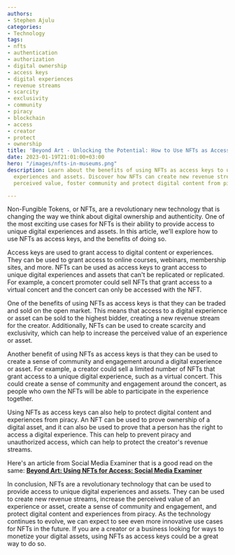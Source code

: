 ```yaml
---
authors:
- Stephen Ajulu
categories:
- Technology
tags:
- nfts
- authentication
- authorization
- digital ownership
- access keys
- digital experiences
- revenue streams
- scarcity
- exclusivity
- community
- piracy
- blockchain
- access
- creator
- protect
- ownership
title: 'Beyond Art - Unlocking the Potential: How to Use NFTs as Access Keys'
date: 2023-01-19T21:01:00+03:00
hero: "/images/nfts-in-museums.png"
description: Learn about the benefits of using NFTs as access keys to unique digital
  experiences and assets. Discover how NFTs can create new revenue streams, increase
  perceived value, foster community and protect digital content from piracy.

---
```

Non-Fungible Tokens, or NFTs, are a revolutionary new technology that is changing the way we think about digital ownership and authenticity. One of the most exciting use cases for NFTs is their ability to provide access to unique digital experiences and assets. In this article, we'll explore how to use NFTs as access keys, and the benefits of doing so.

Access keys are used to grant access to digital content or experiences. They can be used to grant access to online courses, webinars, membership sites, and more. NFTs can be used as access keys to grant access to unique digital experiences and assets that can't be replicated or replicated. For example, a concert promoter could sell NFTs that grant access to a virtual concert and the concert can only be accessed with the NFT.

One of the benefits of using NFTs as access keys is that they can be traded and sold on the open market. This means that access to a digital experience or asset can be sold to the highest bidder, creating a new revenue stream for the creator. Additionally, NFTs can be used to create scarcity and exclusivity, which can help to increase the perceived value of an experience or asset.

Another benefit of using NFTs as access keys is that they can be used to create a sense of community and engagement around a digital experience or asset. For example, a creator could sell a limited number of NFTs that grant access to a unique digital experience, such as a virtual concert. This could create a sense of community and engagement around the concert, as people who own the NFTs will be able to participate in the experience together.

Using NFTs as access keys can also help to protect digital content and experiences from piracy. An NFT can be used to prove ownership of a digital asset, and it can also be used to prove that a person has the right to access a digital experience. This can help to prevent piracy and unauthorized access, which can help to protect the creator's revenue streams.

Here's an article from Social Media Examiner that is a good read on the same: [**Beyond Art: Using NFTs for Access: Social Media Examiner**](https://www.socialmediaexaminer.com/beyond-art-using-nfts-for-access/)

In conclusion, NFTs are a revolutionary technology that can be used to provide access to unique digital experiences and assets. They can be used to create new revenue streams, increase the perceived value of an experience or asset, create a sense of community and engagement, and protect digital content and experiences from piracy. As the technology continues to evolve, we can expect to see even more innovative use cases for NFTs in the future. If you are a creator or a business looking for ways to monetize your digital assets, using NFTs as access keys could be a great way to do so.